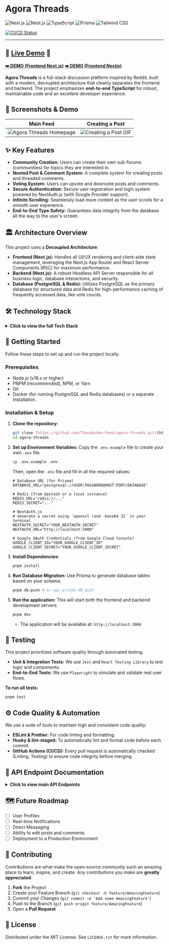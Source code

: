 # Agora Threads

![Next.js](https://img.shields.io/badge/Next.js-000000?style=for-the-badge&logo=nextdotjs&logoColor=white)
![Nest.js](https://img.shields.io/badge/Nest.js-E0234E?style=for-the-badge&logo=nestjs&logoColor=white)
![TypeScript](https://img.shields.io/badge/TypeScript-3178C6?style=for-the-badge&logo=typescript&logoColor=white)
![Prisma](https://img.shields.io/badge/Prisma-2D3748?style=for-the-badge&logo=prisma&logoColor=white)
![Tailwind CSS](https://img.shields.io/badge/Tailwind_CSS-38B2AC?style=for-the-badge&logo=tailwind-css&logoColor=white)

[![CI/CD Status](https://github.com/Thanabodee-Pond/agora-threads/actions/workflows/ci.yml/badge.svg)](https://github.com/Thanabodee-Pond/agora-threads/actions/workflows/ci.yml)

---

## 🚀 [Live Demo]([https://your-agora-threads-url.com]) 🚀

**[➡️ DEMO (Frontend Next.js)](https://youtu.be/SONtEk43acA)**
**[➡️ DEMO (Frontend Nestjs)](https://youtu.be/leIkWGZy5zM)**

**Agora Threads** is a full-stack discussion platform inspired by Reddit, built with a modern, decoupled architecture that cleanly separates the frontend and backend. The project emphasizes **end-to-end TypeScript** for robust, maintainable code and an excellent developer experience.

## 📸 Screenshots & Demo

| Main Feed                                          | Creating a Post                                  |
| -------------------------------------------------- | ------------------------------------------------ |
| ![Agora Threads Homepage](URL_TO_YOUR_HOMEPAGE_PNG) | ![Creating a Post GIF](URL_TO_YOUR_CREATE_POST_GIF) |

## ✨ Key Features

-   **Community Creation:** Users can create their own sub-forums (communities) for topics they are interested in.
-   **Nested Post & Comment System:** A complete system for creating posts and threaded comments.
-   **Voting System:** Users can upvote and downvote posts and comments.
-   **Secure Authentication:** Secure user registration and login system powered by NextAuth.js (with Google Provider support).
-   **Infinite Scrolling:** Seamlessly load more content as the user scrolls for a smooth user experience.
-   **End-to-End Type Safety:** Guarantees data integrity from the database all the way to the user's screen.

## 🏛️ Architecture Overview

This project uses a **Decoupled Architecture**:

-   **Frontend (Next.js):** Handles all UI/UX rendering and client-side state management, leveraging the Next.js App Router and React Server Components (RSC) for maximum performance.
-   **Backend (Nest.js):** A robust Headless API Server responsible for all business logic, database interactions, and security.
-   **Database (PostgreSQL & Redis):** Utilizes PostgreSQL as the primary database for structured data and Redis for high-performance caching of frequently accessed data, like vote counts.

## 🛠️ Technology Stack

<details>
<summary><strong>Click to view the full Tech Stack</strong></summary>

### Frontend (Client-side)

| Library / Framework        | Role                                                                    |
| -------------------------- | ----------------------------------------------------------------------- |
| **Next.js (App Router)** | Core React framework with SSR and RSC for high-performance web apps.    |
| **React** | A JavaScript library for building user interfaces.                        |
| **TypeScript** | Adds static type-checking to JavaScript.                                |
| **Tailwind CSS** | A utility-first CSS framework for rapid UI development.                 |
| **Shadcn/UI & Radix UI** | A collection of accessible, and highly customizable UI components.        |
| **TanStack Query** | Manages server state, caching, and data fetching efficiently.             |
| **React Hook Form & Zod** | Manages form state and provides client-side validation.                 |
| **NextAuth.js** | A complete open-source authentication solution for Next.js applications. |
| **Axios** | A promise-based HTTP client for making requests to the backend API.     |

### Backend (Server-side)

| Library / Framework     | Role                                                                |
| ----------------------- | ------------------------------------------------------------------- |
| **Nest.js** | A progressive Node.js framework for building efficient, scalable server-side applications. |
| **TypeScript** | The primary language for development.                                       |
| **Prisma** | A next-generation, type-safe ORM for Node.js and TypeScript.         |
| **Redis (Upstash)** | An in-memory database used for high-performance caching.                |
| **Zod** | Provides schema validation for API DTOs (Data Transfer Objects).      |
| **class-validator** | A decorator-based library for DTO validation that integrates with Nest.js. |

</details>

## 🚀 Getting Started

Follow these steps to set up and run the project locally.

### Prerequisites

-   Node.js (v18.x or higher)
-   PNPM (recommended), NPM, or Yarn
-   Git
-   Docker (for running PostgreSQL and Redis databases) or a separate installation.

### Installation & Setup

1.  **Clone the repository:**
    ```bash
    git clone [https://github.com/Thanabodee-Pond/agora-threads.git](https://github.com/Thanabodee-Pond/agora-threads.git)
    cd agora-threads
    ```

2.  **Set up Environment Variables:**
    Copy the `.env.example` file to create your own `.env` file.
    ```bash
    cp .env.example .env
    ```
    Then, open the `.env` file and fill in all the required values:
    ```env
    # Database URL (for Prisma)
    DATABASE_URL="postgresql://USER:PASSWORD@HOST:PORT/DATABASE"

    # Redis (from Upstash or a local instance)
    REDIS_URL="redis://..."
    REDIS_SECRET="..."

    # NextAuth.js
    # Generate a secret using `openssl rand -base64 32` in your terminal
    NEXTAUTH_SECRET="YOUR_NEXTAUTH_SECRET"
    NEXTAUTH_URL="http://localhost:3000"

    # Google OAuth Credentials (from Google Cloud Console)
    GOOGLE_CLIENT_ID="YOUR_GOOGLE_CLIENT_ID"
    GOOGLE_CLIENT_SECRET="YOUR_GOOGLE_CLIENT_SECRET"
    ```

3.  **Install Dependencies:**
    ```bash
    pnpm install
    ```

4.  **Run Database Migration:**
    Use Prisma to generate database tables based on your schema.
    ```bash
    pnpm db:push # or npx prisma db push
    ```

5.  **Run the application:**
    This will start both the frontend and backend development servers.
    ```bash
    pnpm dev
    ```
    -   The application will be available at: `http://localhost:3000`

## 🧪 Testing

This project prioritizes software quality through automated testing.

-   **Unit & Integration Tests:** We use `Jest` and `React Testing Library` to test logic and components.
-   **End-to-End Tests:** We use `Playwright` to simulate and validate real user flows.

**To run all tests:**
```bash
pnpm test
```

## ⚙️ Code Quality & Automation

We use a suite of tools to maintain high and consistent code quality:

-   **ESLint & Prettier:** For code linting and formatting.
-   **Husky & lint-staged:** To automatically lint and format code before each commit.
-   **GitHub Actions (CI/CD):** Every pull request is automatically checked (Linting, Testing) to ensure code integrity before merging.

## 🔗 API Endpoint Documentation

<details>
<summary><strong>Click to view main API Endpoints</strong></summary>

| Endpoint                             | Method  | Protected? | Description                               |
| ------------------------------------ | ------- | :--------: | ----------------------------------------- |
| `GET /api/community`                 | `GET`   |     No     | Fetches all communities.                  |
| `POST /api/community`                | `POST`  |    Yes     | Creates a new community.                  |
| `GET /api/posts`                     | `GET`   |     No     | Fetches all posts for the main feed.      |
| `POST /api/community/subscribe/{id}` | `POST`  |    Yes     | Subscribes/unsubscribes from a community. |
| `POST /api/post/comment`             | `POST`  |    Yes     | Creates a new comment on a post.          |
| `PATCH /api/post/vote`               | `PATCH` |    Yes     | Casts a vote on a post.                   |

</details>

## 🗺️ Future Roadmap

-   [ ] User Profiles
-   [ ] Real-time Notifications
-   [ ] Direct Messaging
-   [ ] Ability to edit posts and comments
-   [ ] Deployment to a Production Environment

## 🤝 Contributing

Contributions are what make the open-source community such an amazing place to learn, inspire, and create. Any contributions you make are **greatly appreciated**.

1.  **Fork** the Project
2.  Create your Feature Branch (`git checkout -b feature/AmazingFeature`)
3.  Commit your Changes (`git commit -m 'Add some AmazingFeature'`)
4.  Push to the Branch (`git push origin feature/AmazingFeature`)
5.  Open a **Pull Request**

## 📄 License

Distributed under the MIT License. See `LICENSE.txt` for more information.
